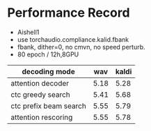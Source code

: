 # Performance Record

* Aishell1
* use torchaudio.compliance.kalid.fbank
* fbank, dither=0, no cmvn, no speed perturb.
* 80 epoch / 12h,8GPU

| decoding mode            | wav  | kaldi|
|--------------------------|------|------|
| attention decoder        | 5.18 | 5.28 |
| ctc greedy search        | 5.41 | 5.68 |
| ctc prefix beam search   | 5.55 | 5.79 |
| attention rescoring      | 5.55 | 5.78 |

